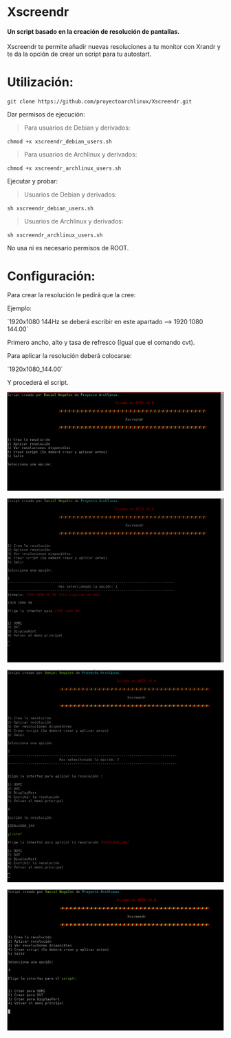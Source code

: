 # Xscreendr
#### Un script basado en la creación de resolución de pantallas.

Xscreendr te permite añadir nuevas resoluciones a tu monitor con Xrandr y te da la opción de crear un script para tu autostart.

# Utilización:

`git clone https://github.com/proyectoarchlinux/Xscreendr.git`

Dar permisos de ejecución:

> Para usuarios de Debian y derivados:

`chmod +x xscreendr_debian_users.sh`

> Para usuarios de Archlinux y derivados:

`chmod +x xscreendr_archlinux_users.sh`

Ejecutar y probar:

> Usuarios de Debian y derivados:

`sh xscreendr_debian_users.sh`

> Usuarios de Archlinux y derivados:

`sh xscreendr_archlinux_users.sh`

No usa ni es necesario permisos de ROOT.

# Configuración:

Para crear la resolución le pedirá que la cree:

Ejemplo:

´1920x1080 144Hz se deberá escribir en este apartado --> 1920 1080 144.00´

Primero ancho, alto y tasa de refresco (Igual que el comando cvt).

Para aplicar la resolución deberá colocarse:

´1920x1080_144.00´

Y procederá el script.

<img src="https://raw.githubusercontent.com/proyectoarchlinux/Xscreendr/master/script.png"></img>


<img src="https://raw.githubusercontent.com/proyectoarchlinux/Xscreendr/master/script2.png"></img>


<img src="https://raw.githubusercontent.com/proyectoarchlinux/Xscreendr/master/script3.png"></img>


<img src="https://raw.githubusercontent.com/proyectoarchlinux/Xscreendr/master/script4.png"></img>

